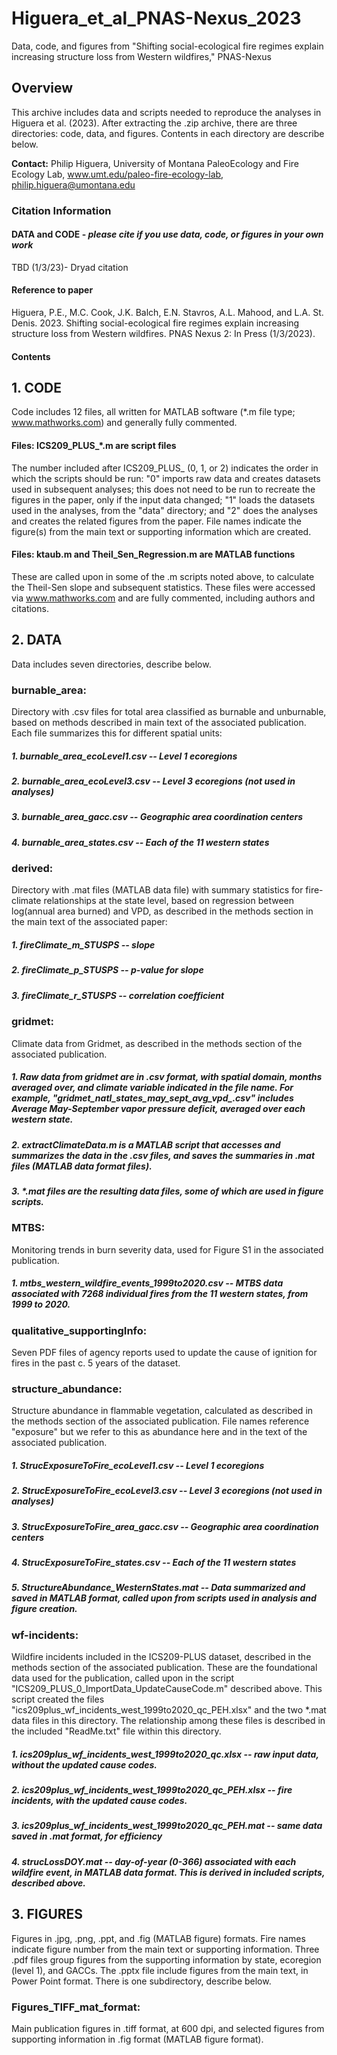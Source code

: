 # Higuera_et_al_PNAS-Nexus_2023
Data, code, and figures from "Shifting social-ecological fire regimes explain increasing structure loss from Western wildfires," PNAS-Nexus

## Overview

This archive includes data and scripts needed to reproduce the analyses in Higuera et al. (2023). After extracting the .zip archive, there are three directories: code, data, and figures. Contents in each directory are describe below.

**Contact:** Philip Higuera, University of Montana PaleoEcology and Fire Ecology Lab, www.umt.edu/paleo-fire-ecology-lab, philip.higuera@umontana.edu

### Citation Information

#### DATA and CODE - *please cite if you use data, code, or figures in your own work*
TBD (1/3/23)- Dryad citation 

#### Reference to paper 
Higuera, P.E., M.C. Cook, J.K. Balch, E.N. Stavros, A.L. Mahood, and L.A. St. Denis. 2023. Shifting social-ecological fire regimes explain increasing structure loss from Western wildfires. PNAS Nexus 2: In Press (1/3/2023).

#### Contents

## 1. CODE

Code includes 12 files, all written for MATLAB software (*.m file type; www.mathworks.com) and  generally fully commented. 

#### Files: ICS209_PLUS_*.m are script files 

The number included after ICS209_PLUS_ (0, 1, or 2) indicates the order in which the scripts should be run: "0" imports raw data and creates datasets used in subsequent analyses; this does not need to be run to recreate the figures in the paper, only if the input data changed; "1" loads the datasets used in the analyses, from the "data" directory; and "2" does the analyses and creates the related figures from the paper. File names indicate the figure(s) from the main text or supporting information which are created. 

#### Files: ktaub.m and Theil_Sen_Regression.m are MATLAB functions

These are called upon in some of the .m scripts noted above, to calculate the Theil-Sen slope and subsequent statistics. These files were accessed via www.mathworks.com and are fully commented, including authors and citations. 


## 2. DATA

Data includes seven directories, describe below. 

###  burnable_area: 

Directory with .csv files for total area classified as burnable and unburnable, based on methods described in main text of the associated publication. Each file summarizes this for different spatial units:
#####  1. burnable_area_ecoLevel1.csv -- Level 1 ecoregions
#####  2. burnable_area_ecoLevel3.csv -- Level 3 ecoregions (not used in analyses) 
#####  3. burnable_area_gacc.csv -- Geographic area coordination centers
#####  4. burnable_area_states.csv -- Each of the 11 western states

###  derived: 

Directory with .mat files (MATLAB data file) with summary statistics for fire-climate relationships at the state level, based on regression between log(annual area burned) and VPD, as described in the methods section in the main text of the associated paper:
##### 1. fireClimate_m_STUSPS -- slope 
##### 2. fireClimate_p_STUSPS -- p-value for slope
##### 3. fireClimate_r_STUSPS -- correlation coefficient

### gridmet: 

Climate data from Gridmet, as described in the methods section of the associated publication. 

##### 1. Raw data from gridmet are in .csv format, with spatial domain, months averaged over, and climate variable indicated in the file name. For example, "gridmet_natl_states_may_sept_avg_vpd_.csv" includes Average May-September vapor pressure deficit, averaged over each western state. 
##### 2. extractClimateData.m is a MATLAB script that accesses and summarizes the data in the .csv files, and saves the summaries in .mat files (MATLAB data format files). 
##### 3. *.mat files are the resulting data files, some of which are used in figure scripts. 

### MTBS: 

Monitoring trends in burn severity data, used for Figure S1 in the associated publication. 

##### 1. mtbs_western_wildfire_events_1999to2020.csv -- MTBS data associated with 7268 individual fires from the 11 western states, from 1999 to 2020. 

### qualitative_supportingInfo: 

Seven PDF files of agency reports used to update the cause of ignition for fires in the past c. 5 years of the dataset. 

### structure_abundance: 

Structure abundance in flammable vegetation, calculated as described in the methods section of the associated publication. File names reference "exposure" but we refer to this as abundance here and in the text of the associated publication. 
#####  1. StrucExposureToFire_ecoLevel1.csv -- Level 1 ecoregions
#####  2. StrucExposureToFire_ecoLevel3.csv -- Level 3 ecoregions (not used in analyses) 
#####  3. StrucExposureToFire_area_gacc.csv -- Geographic area coordination centers
#####  4. StrucExposureToFire_states.csv -- Each of the 11 western states
##### 5. StructureAbundance_WesternStates.mat -- Data summarized and saved in MATLAB format, called upon from scripts used in analysis and figure creation. 

### wf-incidents: 

Wildfire incidents included in the ICS209-PLUS dataset, described in the methods section of the associated publication. These are the foundational data used for the publication, called upon in the script "ICS209_PLUS_0_ImportData_UpdateCauseCode.m" described above. This script created the files "ics209plus_wf_incidents_west_1999to2020_qc_PEH.xlsx" and the two *.mat data files in this directory. The relationship among these files is described in the included "ReadMe.txt" file within this directory. 

##### 1. ics209plus_wf_incidents_west_1999to2020_qc.xlsx -- raw input data, without the updated cause codes. 
##### 2. ics209plus_wf_incidents_west_1999to2020_qc_PEH.xlsx -- fire incidents, with the updated cause codes.
##### 3. ics209plus_wf_incidents_west_1999to2020_qc_PEH.mat -- same data saved in .mat format, for efficiency
##### 4. strucLossDOY.mat -- day-of-year (0-366) associated with each wildfire event, in MATLAB data format. This is derived in included scripts, described above. 


## 3. FIGURES

Figures in .jpg, .png, .ppt, and .fig (MATLAB figure) formats. Fire names indicate figure number from the main text or supporting information. Three .pdf files group figures from the supporting information by state, ecoregion (level 1), and GACCs. The .pptx file include figures from the main text, in Power Point format. There is one subdirectory, describe below. 

### Figures_TIFF_mat_format: 

Main publication figures in .tiff format, at 600 dpi, and selected figures from supporting information in .fig format (MATLAB figure format).
